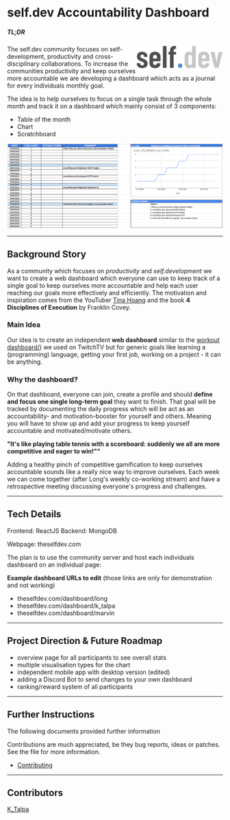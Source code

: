 # self.dev Accountability Dashboard



##### TL;DR
<img width='200' src="docs/screenshots/selfdev_logo.png?raw=true" align="right" hspace="1" vspace="1">

The self.dev community focuses on self-development, productivity and cross-disciplinary collaborations. To increase the communities productivity and keep ourselves more accountable we are developing a dashboard which acts as a journal for every individuals monthly goal.

The idea is to help ourselves to focus on a single task through the whole month and track it on a dashboard which
mainly consist of 3 components:
* Table of the month
* Chart
* Scratchboard

![Screenshot](docs/screenshots/BasicDashboardExample_excel.png?raw=true)

---
## Background Story

As a community which focuses on _productivity_ and _self.development_ we want to create a web dashboard which everyone can use to keep track of a single goal to keep ourselves more accountable and help each user reaching our goals more effectively and efficiently. The motivation and inspiration comes from the YouTuber [Tina Hoang](https://www.scoreboardswithtina.com/) and the book **4 Disciplines of Execution** by Franklin Covey.

### **Main Idea**
Our idea is to create an independent **web dashboard** similar to the  [workout dashboard/](https://dashboard-twitch.vercel.app/ "https://dashboard-twitch.vercel.app/")) we used on TwitchTV but for generic goals like learning a (programming) language, getting your first job, working on a project - it can be anything.

### **Why the dashboard?**
On that dashboard, everyone can join, create a profile and should **define and focus one single long-term goal** they want to finish. That goal will be tracked by documenting the daily progress which will be act as an accountability- and motivation-booster for yourself and others. Meaning you will have to show up and add your progress to keep yourself accountable and motivated/motivate others.

**"It's like playing table tennis with a scoreboard: suddenly we all are more competitive and eager to win!""**

Adding a healthy pinch of competitive gamification to keep ourselves accountable sounds like a really nice way to improve ourselves. Each week we can come together (after Long's weekly co-working stream) and have a retrospective meeting discussing everyone's progress and challenges.

---
## Tech Details

Frontend: ReactJS
Backend: MongoDB

Webpage: theselfdev.com

The plan is to use the community server and host each individuals dashboard on an individual page:

**Example dashboard URLs to edit** (those links are only for demonstration and not working)
* theselfdev.com/dashboard/long
* theselfdev.com/dashboard/k_talpa
* theselfdev.com/dashboard/marvin


---
## Project Direction & Future Roadmap

* overview page for all participants to see overall stats
* multiple visualisation types for the chart
* independent mobile app with desktop version (edited)
* adding a Discord Bot to send changes to your own dashboard
* ranking/reward system of all participants

---
## Further Instructions

The following documents provided further information

Contributions are much appreciated, be they bug reports, ideas or patches. See the file for more information.
 * [Contributing](CONTRIBUTING.md)

---

## Contributors
[K_Talpa](https://github.com/cchampou)
